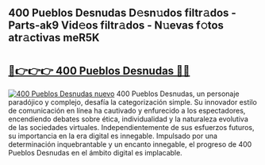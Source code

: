 ## 400 Pueblos Desnudas D𝚎sn𝚞dos filtr𝚊dos - Parts-ak9 Vid𝚎os filtr𝚊dos - N𝚞evas f𝚘tos atr𝚊ctivas meR5K

# <h2><a href="http://mb0rrzy.tromn.icu/?c=400+Pueblos+Desnudas">🔗👉👉👉 400 Pueblos Desnudas 🔗🔗</a></h2>

[![400 Pueblos Desnudas nuevo](https://i.imgur.com/pEAQMta.gif)](http://mb0rrzy.tromn.icu/?c=400+Pueblos+Desnudas)
400 Pueblos Desnudas, un personaje paradójico y complejo, desafía la categorización simple. Su innovador estilo de comunicación en línea ha cautivado y enfurecido a los espectadores, encendiendo debates sobre ética, individualidad y la naturaleza evolutiva de las sociedades virtuales. Independientemente de sus esfuerzos futuros, su importancia en la era digital es innegable. Impulsado por una determinación inquebrantable y un encanto innegable, el progreso de 400 Pueblos Desnudas en el ámbito digital es implacable.
